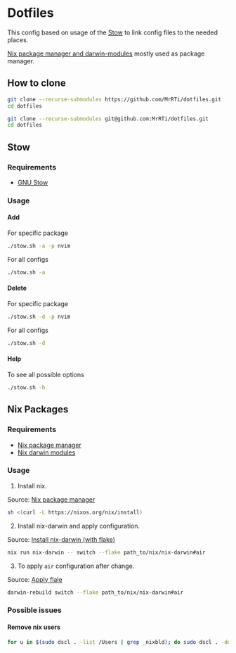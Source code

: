# Dotfiles

This config based on usage of the [Stow](#stow) to link config files to the needed places.

[Nix package manager and darwin-modules](#nix-packages) mostly used as package manager.

## How to clone

```sh
git clone --recurse-submodules https://github.com/MrRTi/dotfiles.git
cd dotfiles
```

```sh
git clone --recurse-submodules git@github.com:MrRTi/dotfiles.git
cd dotfiles
```

## Stow

### Requirements

- [GNU Stow](https://www.gnu.org/software/stow/)

### Usage

#### Add

For specific package

```sh
./stow.sh -a -p nvim
```

For all configs

```sh
./stow.sh -a
```

#### Delete

For specific package

```sh
./stow.sh -d -p nvim
```

For all configs

```sh
./stow.sh -d
```

#### Help

To see all possible options

```sh
./stow.sh -h
```

## Nix Packages

### Requirements

- [Nix package manager](https://nixos.org/download/)
- [Nix darwin modules](https://github.com/LnL7/nix-darwin/tree/master)

### Usage

1. Install nix.

Source: [Nix package manager](https://nixos.org/download/)

```sh
sh <(curl -L https://nixos.org/nix/install)
```
2. Install nix-darwin and apply configuration.

Source: [Install nix-darwin (with flake)](https://github.com/LnL7/nix-darwin?tab=readme-ov-file#step-2-installing-nix-darwin)

```sh
nix run nix-darwin -- switch --flake path_to/nix/nix-darwin#air
```

3. To apply `air` configuration after change.

Source: [Apply flale](https://github.com/LnL7/nix-darwin?tab=readme-ov-file#step-3-using-nix-darwin)

```sh
darwin-rebuild switch --flake path_to/nix/nix-darwin#air
```

### Possible issues

#### Remove nix users

```sh
for u in $(sudo dscl . -list /Users | grep _nixbld); do sudo dscl . -delete "/Users/$u"; done
```
